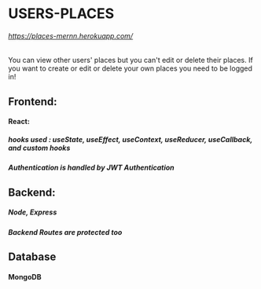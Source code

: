 # USERS-PLACES
###### https://places-mernn.herokuapp.com/
You can view other users' places but you can't edit or delete their places. If you want to create or edit or delete your own places you need to be logged in!

## Frontend:
#### React: 
##### hooks used : useState, useEffect, useContext, useReducer, useCallback, and custom hooks
##### Authentication is handled by JWT Authentication 

## Backend: 
##### Node, Express
##### Backend Routes are protected too
## Database 
#### MongoDB
